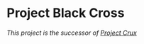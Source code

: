 # Project Black Cross

_This project is the successor of [Project Crux](https://github.com/skdeng/crux)_
